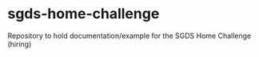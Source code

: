 # sgds-home-challenge
Repository to hold documentation/example for the SGDS Home Challenge (hiring)
